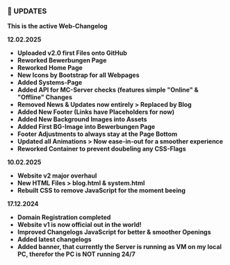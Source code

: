 ### 📣 UPDATES

**This is the active Web-Changelog**

**12.02.2025**

- **Uploaded v2.0 first Files onto GitHub**
- **Reworked Bewerbungen Page**
- **Reworked Home Page**
- **New Icons by Bootstrap for all Webpages**
- **Added Systems-Page**
- **Added API for MC-Server checks (features simple "Online" & "Offline" Changes**
- **Removed News & Updates now entirely > Replaced by Blog**
- **Added New Footer (Links have Placeholders for now)**
- **Added New Background Images into Assets**
- **Added First BG-Image into Bewerbungen Page**
- **Footer Adjustments to always stay at the Page Bottom**
- **Updated all Animations > Now ease-in-out for a smoother experience**
- **Reworked Container to prevent doubeling any CSS-Flags**

**10.02.2025**

- **Website v2 major overhaul**
- **New HTML Files > blog.html & system.html**
- **Rebuilt CSS to remove JavaScript for the moment beeing**

**17.12.2024**

- **Domain Registration completed**
- **Website v1 is now official out in the world!**
- **Improved Changelogs JavaScript for better & smoother Openings**
- **Added latest changelogs**
- **Added banner, that currently the Server is running as VM on my local PC, therefor the PC is **NOT** running 24/7**
